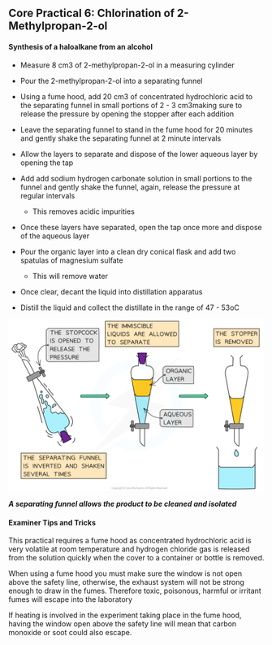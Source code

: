 ## Core Practical 6: Chlorination of 2-Methylpropan-2-ol

#### Synthesis of a haloalkane from an alcohol

* Measure 8 cm3 of 2-methylpropan-2-ol in a measuring cylinder
* Pour the 2-methylpropan-2-ol into a separating funnel
* Using a fume hood, add 20 cm3 of concentrated hydrochloric acid to the separating funnel in small portions of 2 - 3 cm3making sure to release the pressure by opening the stopper after each addition
* Leave the separating funnel to stand in the fume hood for 20 minutes and gently shake the separating funnel at 2 minute intervals
* Allow the layers to separate and dispose of the lower aqueous layer by opening the tap
* Add add sodium hydrogen carbonate solution in small portions to the funnel and gently shake the funnel, again, release the pressure at regular intervals

  + This removes acidic impurities
* Once these layers have separated, open the tap once more and dispose of the aqueous layer
* Pour the organic layer into a clean dry conical flask and add two spatulas of magnesium sulfate

  + This will remove water
* Once clear, decant the liquid into distillation apparatus
* Distill the liquid and collect the distillate in the range of 47 - 53oC

![Separation of ethyl ethanoate, downloadable AS & A Level Chemistry revision notes](8.3.2-Separation-of-ethyl-ethanoate.png)

***A separating funnel allows the product to be cleaned and isolated***

#### Examiner Tips and Tricks

This practical requires a fume hood as concentrated hydrochloric acid is very volatile at room temperature and hydrogen chloride gas is released from the solution quickly when the cover to a container or bottle is removed.

When using a fume hood you must make sure the window is not open above the safety line, otherwise, the exhaust system will not be strong enough to draw in the fumes. Therefore toxic, poisonous, harmful or irritant fumes will escape into the laboratory

If heating is involved in the experiment taking place in the fume hood, having the window open above the safety line will mean that carbon monoxide or soot could also escape.